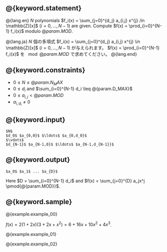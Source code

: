 ## @{keyword.statement}

@{lang.en}
$N$ polynomials $f_i(x) = \sum_{j=0}^{d_j} a_{i,j} x^{j} /in \mathbb{Z}[x]$ ($i=0,\ldots,N-1$) are given. 
Compute $f(x) = \prod_{i=0}^{N-1} f_i(x)$ modulo $@{param.MOD}$. 

@{lang.ja}
$N$ 個の多項式 $f_i(x) = \sum_{j=0}^{d_j} a_{i,j} x^{j} \in \mathbb{Z}[x]$ ($i=0,\ldots,N-1$) が与えられます。
$f(x) = \prod_{i=0}^{N-1} f_i(x)$ を $\mod @{param.MOD}$ で求めてください。
@{lang.end}

## @{keyword.constraints}

- $0 \leq N \leq @{param.N_MAX}$
- $0 \leq d_{i}$ and $\sum_{i=0}^{N-1} d_i \leq @{param.D_MAX}$
- $0 \leq a_{i,j} < @{param.MOD}$
- $a_{i, d_i}\neq 0$

## @{keyword.input}

```
$N$
$d_0$ $a_{0,0}$ $\ldots$ $a_{0,d_0}$
$\vdots$
$d_{N-1}$ $a_{N-1,0}$ $\ldots$ $a_{N-1,d_{N-1}}$
```

## @{keyword.output}

```
$a_0$ $a_1$ ... $a_{D}$
```

Here $D = \sum_{i=0}^{N-1} d_i$ and $f(x) = \sum_{j=0}^{D} a_jx^j \pmod{@{param.MOD}}$. 

## @{keyword.sample}

@{example.example_00}

$f(x) = 2(1+2x)(3+2x+x^2) = 6+16x+10x^2+4x^3$. 

@{example.example_01}

@{example.example_02}
